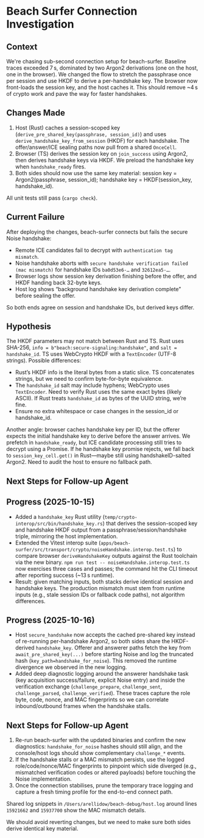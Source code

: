 # Beach Surfer Connection Investigation

## Context

We're chasing sub-second connection setup for beach-surfer. Baseline traces exceeded 7 s, dominated by two Argon2 derivations (one on the host, one in the browser). We changed the flow to stretch the passphrase once per session and use HKDF to derive a per-handshake key. The browser now front-loads the session key, and the host caches it. This should remove ~4 s of crypto work and pave the way for faster handshakes.

## Changes Made

1. Host (Rust) caches a session-scoped key (`derive_pre_shared_key(passphrase, session_id)`) and uses `derive_handshake_key_from_session` (HKDF) for each handshake. The offer/answer/ICE sealing paths now pull from a shared `OnceCell`.
2. Browser (TS) derives the session key on `join_success` using Argon2, then derives handshake keys via HKDF. We preload the handshake key when `handshake_ready` fires.
3. Both sides should now use the same key material: session key = Argon2(passphrase, session_id); handshake key = HKDF(session_key, handshake_id).

All unit tests still pass (`cargo check`).

## Current Failure

After deploying the changes, beach-surfer connects but fails the secure Noise handshake:

- Remote ICE candidates fail to decrypt with `authentication tag mismatch`.
- Noise handshake aborts with `secure handshake verification failed (mac mismatch)` for handshake IDs `ba0d53e6-…` and `32612ea5-…`.
- Browser logs show session key derivation finishing before the offer, and HKDF handing back 32-byte keys.
- Host log shows “background handshake key derivation complete” before sealing the offer.

So both ends agree on session and handshake IDs, but derived keys differ.

## Hypothesis

The HKDF parameters may not match between Rust and TS. Rust uses SHA-256, `info = b"beach:secure-signaling:handshake"`, and `salt = handshake_id`. TS uses WebCrypto HKDF with a `TextEncoder` (UTF-8 strings). Possible differences:

- Rust’s HKDF info is the literal bytes from a static slice. TS concatenates strings, but we need to confirm byte-for-byte equivalence.
- The `handshake_id` salt may include hyphens; WebCrypto uses `TextEncoder`. Need to verify Rust uses the same exact bytes (likely ASCII). If Rust treats `handshake_id` as bytes of the UUID string, we’re fine.
- Ensure no extra whitespace or case changes in the session_id or handshake_id.

Another angle: browser caches handshake key per ID, but the offerer expects the initial handshake key to derive before the answer arrives. We prefetch in `handshake_ready`, but ICE candidate processing still tries to decrypt using a Promise. If he handshake key promise rejects, we fall back to `session_key_cell.get()` in Rust—maybe still using handshakeID-salted Argon2. Need to audit the host to ensure no fallback path.

## Next Steps for Follow-up Agent

## Progress (2025-10-15)

- Added a `handshake_key` Rust utility (`temp/crypto-interop/src/bin/handshake_key.rs`) that derives the session-scoped key and handshake HKDF output from a passphrase/session/handshake triple, mirroring the host implementation.
- Extended the Vitest interop suite (`apps/beach-surfer/src/transport/crypto/noiseHandshake.interop.test.ts`) to compare browser `deriveHandshakeKey` outputs against the Rust toolchain via the new binary. `npm run test -- noiseHandshake.interop.test.ts` now exercises three cases and passes; the command hit the CLI timeout after reporting success (~13 s runtime).
- Result: given matching inputs, both stacks derive identical session and handshake keys. The production mismatch must stem from runtime inputs (e.g., stale session IDs or fallback code paths), not algorithm differences.

## Progress (2025-10-16)

- Host `secure_handshake` now accepts the cached pre-shared key instead of re-running per-handshake Argon2, so both sides share the HKDF-derived `handshake_key`. Offerer and answerer paths fetch the key from `await_pre_shared_key(...)` before starting Noise and log the truncated hash (`key_path=handshake_for_noise`). This removed the runtime divergence we observed in the new logging.
- Added deep diagnostic logging around the answerer handshake task (key acquisition success/failure, explicit Noise entry) and inside the verification exchange (`challenge_prepare`, `challenge_sent`, `challenge_parsed`, `challenge_verified`). These traces capture the role byte, code, nonce, and MAC fingerprints so we can correlate inbound/outbound frames when the handshake stalls.

## Next Steps for Follow-up Agent

1. Re-run beach-surfer with the updated binaries and confirm the new diagnostics: `handshake_for_noise` hashes should still align, and the console/host logs should show complementary `challenge_*` events.
2. If the handshake stalls or a MAC mismatch persists, use the logged role/code/nonce/MAC fingerprints to pinpoint which side diverged (e.g., mismatched verification codes or altered payloads) before touching the Noise implementation.
3. Once the connection stabilises, prune the temporary trace logging and capture a fresh timing profile for the end-to-end connect path.

Shared log snippets in `/Users/arellidow/beach-debug/host.log` around lines `15921662` and `15937700` show the MAC mismatch details. 

We should avoid reverting changes, but we need to make sure both sides derive identical key material.
